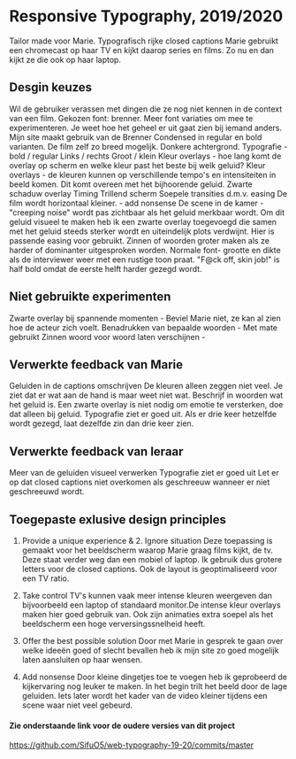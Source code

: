 # Responsive Typography, 2019/2020

Tailor made voor Marie.
Typografisch rijke closed captions
Marie gebruikt een chromecast op haar TV en kijkt daarop series en films. Zo nu en dan kijkt ze die ook op haar laptop.

## Desgin keuzes

Wil de gebruiker verassen met dingen die ze nog niet kennen in de context van een film.
Gekozen font: brenner. Meer font variaties om mee te experimenteren. Je weet hoe het geheel er uit gaat zien bij iemand anders.
Mijn site maakt gebruik van de Brenner Condensed in regular en bold varianten.
De film zelf zo breed mogelijk.
Donkere achtergrond.
Typografie - bold / regular
Links / rechts
Groot / klein
Kleur overlays - hoe lang komt de overlay op scherm en welke kleur past het beste bij welk geluid?
Kleur overlays - de kleuren kunnen op verschillende tempo's en intensiteiten in beeld komen. Dit komt overeen met het bijhoorende geluid.
Zwarte schaduw overlay
Timing 
Trillend scherm
Soepele transities d.m.v. easing
De film wordt horizontaal kleiner. - add nonsense
De scene in de kamer - "creeping noise" wordt pas zichtbaar als het geluid merkbaar wordt.
Om dit geluid visueel te maken heb ik een zwarte overlay toegevoegd die samen met het geluid steeds sterker wordt en uiteindelijk plots verdwijnt. Hier is passende easing voor gebruikt.
Zinnen of woorden groter maken als ze harder of dominanter uitgesproken worden. Normale font- grootte en dikte als de interviewer weer met een rustige toon praat. "F@ck off, skin job!" is half bold omdat de eerste helft harder gezegd wordt.

## Niet gebruikte experimenten

Zwarte overlay bij spannende momenten - Beviel Marie niet, ze kan al zien hoe de acteur zich voelt.
Benadrukken van bepaalde woorden - Met mate gebruikt
Zinnen woord voor woord laten verschijnen - 


## Verwerkte feedback van Marie

Geluiden in de captions omschrijven
De kleuren alleen zeggen niet veel. Je ziet dat er wat aan de hand is maar weet niet wat. Beschrijf in woorden wat het geluid is. 
Een zwarte overlay is niet nodig om emotie te versterken, doe dat alleen bij geluid.
Typografie ziet er goed uit.
Als er drie keer hetzelfde wordt gezegd, laat dezelfde zin dan drie keer zien.

## Verwerkte feedback van leraar

Meer van de geluiden visueel verwerken
Typografie ziet er goed uit
Let er op dat closed captions niet overkomen als geschreeuw wanneer er niet geschreeuwd wordt.

## Toegepaste exlusive design principles
1. Provide a unique experience & 2. Ignore situation
Deze toepassing is gemaakt voor het beeldscherm waarop Marie graag films kijkt, de tv. Deze staat verder weg dan een mobiel of laptop. Ik gebruik dus grotere letters voor de closed captions. Ook de layout is geoptimaliseerd voor een TV ratio.

4. Take control
TV's kunnen vaak meer intense kleuren weergeven dan bijvoorbeeld een laptop of standaard monitor.De intense kleur overlays maken hier goed gebruik van. Ook zijn animaties extra soepel als het beeldscherm een hoge verversingssnelheid heeft.

5. Offer the best possible solution
Door met Marie in gesprek te gaan over welke ideeën goed of slecht bevallen heb ik mijn site zo goed mogelijk laten aansluiten op haar wensen.

7. Add nonsense
Door kleine dingetjes toe te voegen heb ik geprobeerd de kijkervaring nog leuker te maken. In het begin trilt het beeld door de lage geluiden. Iets later wordt het kader van de video kleiner tijdens een scene waar niet veel gebeurd. 


#### Zie onderstaande link voor de oudere versies van dit project
https://github.com/SifuO5/web-typography-19-20/commits/master





